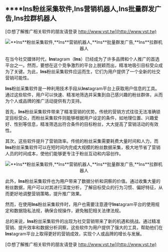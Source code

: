 ## ****Ins**粉丝采集软件,**Ins**营销机器人,**Ins**批量群发广告,**Ins**拉群机器人**

[😍想了解推广相关软件的朋友请登录 http://www.vst.tw](http://www.vst.tw)

 <center><img src="https://vst.tw/MP4/tuiguang/png/4.png" alt="**Ins**粉丝采集软件,**Ins**营销机器人,**Ins**批量群发广告,**Ins**拉群机器人"></center>

在当今社交媒体时代，**Ins**tagram（**Ins**）已经成为了许多品牌和个人推广的首选平台之一。然而，要想在这个竞争激烈的平台上脱颖而出，精准地吸引目标受众成为了关键。为此，**Ins**粉丝采集软件应运而生，它们为用户提供了一个全新的社交营销可能性。

**Ins**粉丝采集软件是一种利用技术手段从**Ins**tagram平台上获取用户信息的工具。通过这些软件，用户可以快速、精准地筛选并采集到自己感兴趣的粉丝群体，从而为个人或品牌的推广活动提供有力支持。

首先，**Ins**粉丝采集软件带来了精准营销的优势。传统的营销方式往往无法准确锁定目标受众，而粉丝采集软件则能够根据用户设定的条件，如地理位置、兴趣爱好、性别等信息，精准筛选出符合条件的目标粉丝，大大提高了营销活动的有效性。

其次，这些软件提升了营销效率。传统的粉丝采集需要耗费大量时间和人力，而**Ins**粉丝采集软件可以在短时间内完成大规模的粉丝数据采集，极大地节省了营销人员的时间成本，使他们能够更专注于粉丝互动和内容创作。

 <center><img src="https://vst.tw/MP4/tuiguang/png/8.png" alt="**Ins**粉丝采集软件,**Ins**营销机器人,**Ins**批量群发广告,**Ins**拉群机器人"></center>

此外，**Ins**粉丝采集软件也为用户带来了数据分析和洞察的价值。通过收集大量的粉丝数据，用户可以对其进行深度分析，了解目标受众的行为习惯、偏好特征，从而更好地调整营销策略，提升推广效果。

然而，在使用**Ins**粉丝采集软件时，用户也需要注意遵守**Ins**tagram平台的使用规定和数据隐私法规，确保合规操作，避免触犯相关法律法规。

总的来说，**Ins**粉丝采集软件的出现为社交营销带来了新的机遇和挑战。通过精准营销、提升效率和数据分析洞察，这些软件为用户提供了强大的工具，帮助他们在**Ins**tagram平台上取得更好的营销成效，实现个人或品牌的增长与发展。

[😍想了解推广相关软件的朋友请登录 http://www.vst.tw](http://www.vst.tw)



